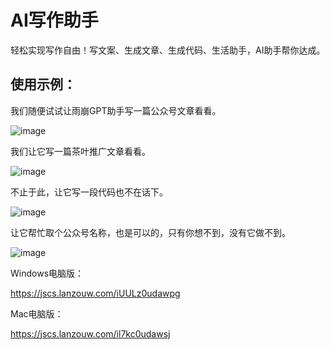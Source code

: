 # AI写作助手

轻松实现写作自由！写文案、生成文章、生成代码、生活助手，AI助手帮你达成。


## 使用示例：

我们随便试试让雨崩GPT助手写一篇公众号文章看看。

![image](https://user-images.githubusercontent.com/28686832/235278958-83737bef-f67b-4829-aa3e-d098bd85642a.png)


我们让它写一篇茶叶推广文章看看。

![image](https://user-images.githubusercontent.com/28686832/235278965-6cb22670-e80b-4f1a-8887-05bdf08e6cb3.png)


不止于此，让它写一段代码也不在话下。

![image](https://user-images.githubusercontent.com/28686832/235278968-32981150-66ab-4b8a-b67d-9086dfc19d2c.png)


让它帮忙取个公众号名称，也是可以的，只有你想不到，没有它做不到。

![image](https://user-images.githubusercontent.com/28686832/235278970-a1699f16-47d7-4243-b28e-d2836a890f09.png)


Windows电脑版：

https://jscs.lanzouw.com/iUULz0udawpg

Mac电脑版：

https://jscs.lanzouw.com/il7kc0udawsj
